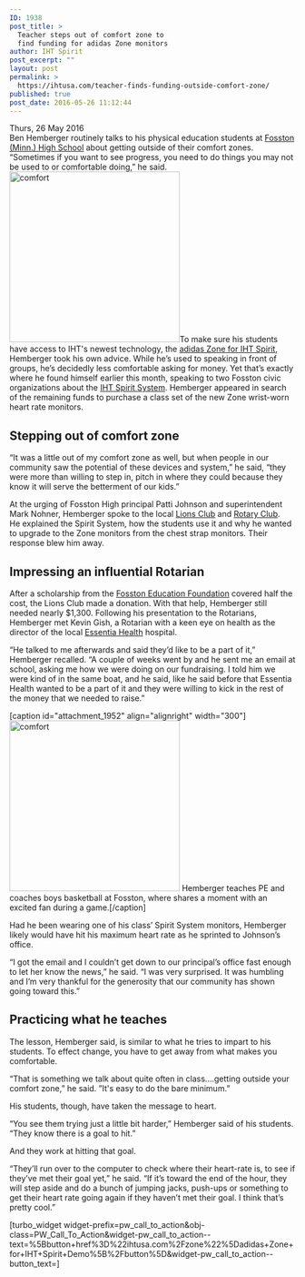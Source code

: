 ```yaml
---
ID: 1938
post_title: >
  Teacher steps out of comfort zone to
  find funding for adidas Zone monitors
author: IHT Spirit
post_excerpt: ""
layout: post
permalink: >
  https://ihtusa.com/teacher-finds-funding-outside-comfort-zone/
published: true
post_date: 2016-05-26 11:12:44
---
```

<article>Thurs, 26 May 2016</article><article>Ben Hemberger routinely talks to his physical education students at <a href="http://www.fosston.k12.mn.us/" target="_blank" rel="noopener noreferrer">Fosston (Minn.) High School</a> about getting outside of their comfort zones. “Sometimes if you want to see progress, you need to do things you may not be used to or comfortable doing,” he said.<!--more-->
<a href="https://ihtusa.com/wp-content/uploads/2016/05/ben.jpg"><img class="alignleft wp-image-1950 size-medium" src="https://ihtusa.com/wp-content/uploads/2016/05/ben-300x300.jpg" alt="comfort" width="300" height="300" /></a>To make sure his students have access to IHT's newest technology, the <a href="https://ihtusa.com/zone/" target="_blank" rel="noopener noreferrer">adidas Zone for IHT Spirit</a>, Hemberger took his own advice. While he’s used to speaking in front of groups, he’s decidedly less comfortable asking for money. Yet that’s exactly where he found himself earlier this month, speaking to two Fosston civic organizations about the <a href="https://ihtusa.com/spirit-system/" target="_blank" rel="noopener noreferrer">IHT Spirit System</a>. Hemberger appeared in search of the remaining funds to purchase a class set of the new Zone wrist-worn heart rate monitors.
<h2>Stepping out of comfort zone</h2>
“It was a little out of my comfort zone as well, but when people in our community saw the potential of these devices and system,” he said, “they were more than willing to step in, pitch in where they could because they know it will serve the betterment of our kids.”

At the urging of Fosston High principal Patti Johnson and superintendent Mark Nohner, Hemberger spoke to the local <a href="http://e-clubhouse.org/sites/fosstonlengby/" target="_blank" rel="noopener noreferrer">Lions Club</a> and <a href="https://www.rotary.org/en/club-profile/49A58226-2BDE-4906-8B95-1BF823C20A1F" target="_blank" rel="noopener noreferrer">Rotary Club</a>. He explained the Spirit System, how the students use it and why he wanted to upgrade to the Zone monitors from the chest strap monitors. Their response blew him away.
<h2>Impressing an influential Rotarian</h2>
After a scholarship from the <a href="http://www.nwmf.org/fund/fosston-education-foundation-fund" target="_blank" rel="noopener noreferrer">Fosston Education Foundation</a> covered half the cost, the Lions Club made a donation. With that help, Hemberger still needed nearly $1,300. Following his presentation to the Rotarians, Hemberger met Kevin Gish, a Rotarian with a keen eye on health as the director of the local <a href="http://essentiahealth.org" target="_blank" rel="noopener noreferrer">Essentia Health</a> hospital.

“He talked to me afterwards and said they’d like to be a part of it,” Hemberger recalled. “A couple of weeks went by and he sent me an email at school, asking me how we were doing on our fundraising. I told him we were kind of in the same boat, and he said, like he said before that Essentia Health wanted to be a part of it and they were willing to kick in the rest of the money that we needed to raise.”

[caption id="attachment_1952" align="alignright" width="300"]<a href="https://ihtusa.com/wp-content/uploads/2016/05/Ben2.jpg"><img class="wp-image-1952 size-medium" src="https://ihtusa.com/wp-content/uploads/2016/05/Ben2-300x300.jpg" alt="comfort" width="300" height="300" /></a> Hemberger teaches PE and coaches boys basketball at Fosston, where shares a moment with an excited fan during a game.[/caption]

Had he been wearing one of his class’ Spirit System monitors, Hemberger likely would have hit his maximum heart rate as he sprinted to Johnson’s office.

“I got the email and I couldn’t get down to our principal’s office fast enough to let her know the news,” he said. “I was very surprised. It was humbling and I’m very thankful for the generosity that our community has shown going toward this.”
<h2>Practicing what he teaches</h2>
The lesson, Hemberger said, is similar to what he tries to impart to his students. To effect change, you have to get away from what makes you comfortable.

“That is something we talk about quite often in class....getting outside your comfort zone,” he said. ”It's easy to do the bare minimum.”

His students, though, have taken the message to heart.

“You see them trying just a little bit harder,” Hemberger said of his students. “They know there is a goal to hit.”

And they work at hitting that goal.

“They’ll run over to the computer to check where their heart-rate is, to see if they’ve met their goal yet,” he said. “If it’s toward the end of the hour, they will step aside and do a bunch of jumping jacks, push-ups or something to get their heart rate going again if they haven’t met their goal. I think that’s pretty cool.”

</article>[turbo_widget widget-prefix=pw_call_to_action&obj-class=PW_Call_To_Action&widget-pw_call_to_action--text=%5Bbutton+href%3D%22ihtusa.com%2Fzone%22%5Dadidas+Zone+for+IHT+Spirit+Demo%5B%2Fbutton%5D&widget-pw_call_to_action--button_text=]

&nbsp;